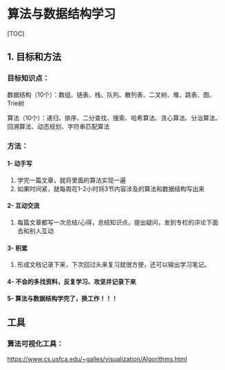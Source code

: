 # 算法与数据结构学习

[TOC]



## 1. 目标和方法

### 目标知识点：

 数据结构（10个）：数组、链表、栈、队列、散列表、二叉树、堆、跳表、图、Trie树

算法（10个）：递归、排序、二分查找、搜索、哈希算法、贪心算法、分治算法、回溯算法、动态规划、字符串匹配算法



### 方法：
#### 1- 动手写

1. 学完一篇文章，就将里面的算法实现一遍
2. 如果时间紧，就每周花1-2小时将3节内容涉及的算法和数据结构写出来

#### 2- 互动交流

1. 每篇文章都写一次总结/心得，总结知识点，提出疑问，发到专栏的评论下面去和别人互动

#### 3- 积累

1. 形成文档记录下来，下次回过头来复习就很方便，还可以输出学习笔记。

#### 4- 不会的多找资料，反复学习、攻坚并记录下来



#### 5- 算法与数据结构学完了，换工作！！！



## 工具

### 算法可视化工具：

https://www.cs.usfca.edu/~galles/visualization/Algorithms.html








